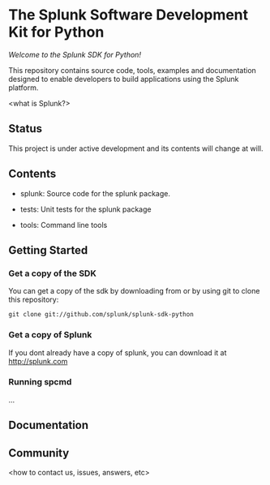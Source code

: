 # The Splunk Software Development Kit for Python

*Welcome to the Splunk SDK for Python!*

This repository contains source code, tools, examples and documentation
designed to enable developers to build applications using the Splunk platform.

<what is Splunk?>

## Status

This project is under active development and its contents will change at will.

## Contents

* splunk: Source code for the splunk package.

* tests: Unit tests for the splunk package

* tools: Command line tools

## Getting Started

### Get a copy of the SDK

You can get a copy of the sdk by downloading from <here> or by using git
to clone this repository:

`git clone git://github.com/splunk/splunk-sdk-python`

### Get a copy of Splunk

If you dont already have a copy of splunk, you can download it at http://splunk.com

### Running spcmd

...

## Documentation

<outline of SDK docs and additional resources>

## Community

<how to contact us, issues, answers, etc>

<how to contribute>

